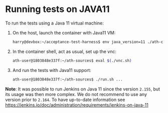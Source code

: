 # Running tests on JAVA11

To run the tests using a Java 11 virtual machine:

1. On the host, launch the container with Java11 VM:

   ```bash
   harry@devbox:~/acceptance-test-harness$ env java_version=11 ./ath-container.sh
   ```

1. In the container shell, act as usual, set up the vnc:

   ```bash
   ath-user@1803848e337f:~/ath-sources$ eval $(./vnc.sh)
   ```

1. And run the tests with Java11 support:
   ```bash
   ath-user@1803848e337f:~/ath-sources$ ./run.sh ...
   ```

**Note**: It was possible to run Jenkins on Java 11 since the version `2.155`, but its usage was then more complex. We do not recommend to use any version prior to `2.164`.
To have up-to-date information see https://jenkins.io/doc/administration/requirements/jenkins-on-java-11
